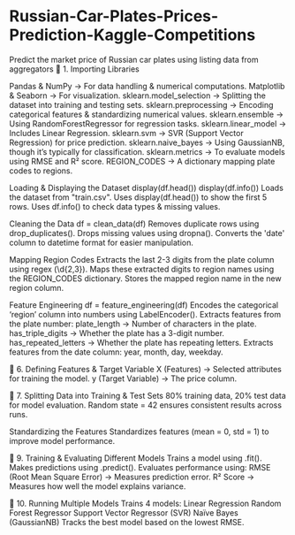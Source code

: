 # Russian-Car-Plates-Prices-Prediction-Kaggle-Competitions
Predict the market price of Russian car plates using listing data from aggregators
🔹 1. Importing Libraries

Pandas & NumPy → For data handling & numerical computations. Matplotlib & Seaborn → For visualization. sklearn.model_selection → Splitting the dataset into training and testing sets. sklearn.preprocessing → Encoding categorical features & standardizing numerical values. sklearn.ensemble → Using RandomForestRegressor for regression tasks. sklearn.linear_model → Includes Linear Regression. sklearn.svm → SVR (Support Vector Regression) for price prediction. sklearn.naive_bayes → Using GaussianNB, though it’s typically for classification. sklearn.metrics → To evaluate models using RMSE and R² score. REGION_CODES → A dictionary mapping plate codes to regions.

Loading & Displaying the Dataset
display(df.head()) display(df.info()) Loads the dataset from "train.csv". Uses display(df.head()) to show the first 5 rows. Uses df.info() to check data types & missing values.

Cleaning the Data
df = clean_data(df) Removes duplicate rows using drop_duplicates(). Drops missing values using dropna(). Converts the 'date' column to datetime format for easier manipulation.

Mapping Region Codes
Extracts the last 2-3 digits from the plate column using regex (\d{2,3}). Maps these extracted digits to region names using the REGION_CODES dictionary. Stores the mapped region name in the new region column.

Feature Engineering
df = feature_engineering(df) Encodes the categorical ‘region’ column into numbers using LabelEncoder(). Extracts features from the plate number: plate_length → Number of characters in the plate. has_triple_digits → Whether the plate has a 3-digit number. has_repeated_letters → Whether the plate has repeating letters. Extracts features from the date column: year, month, day, weekday.

🔹 6. Defining Features & Target Variable X (Features) → Selected attributes for training the model. y (Target Variable) → The price column.

🔹 7. Splitting Data into Training & Test Sets 80% training data, 20% test data for model evaluation. Random state = 42 ensures consistent results across runs.

Standardizing the Features
Standardizes features (mean = 0, std = 1) to improve model performance.

🔹 9. Training & Evaluating Different Models Trains a model using .fit(). Makes predictions using .predict(). Evaluates performance using: RMSE (Root Mean Square Error) → Measures prediction error. R² Score → Measures how well the model explains variance.

🔹 10. Running Multiple Models Trains 4 models: Linear Regression Random Forest Regressor Support Vector Regressor (SVR) Naïve Bayes (GaussianNB) Tracks the best model based on the lowest RMSE.
